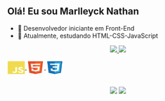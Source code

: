 ## Olá! Eu sou Marlleyck Nathan

- 🔭 Desenvolvedor iniciante em Front-End
- 🌱 Atualmente, estudando HTML-CSS-JavaScript

<div align="center">
  <a href="https://github.com/marlleyck">
  <img height="180em" src="https://github-readme-stats.vercel.app/api?username=marlleyck&show_icons=true&theme=dark&include_all_commits=true&count_private=true"/>
  <img height="180em" src="https://github-readme-stats.vercel.app/api/top-langs/?username=marlleyck&layout=compact&langs_count=7&theme=dark"/>
</div>

<div style="display: inline_block"><br>
  <img align="center" alt="Marlleyck-Js" height="30" width="40" src="https://raw.githubusercontent.com/devicons/devicon/master/icons/javascript/javascript-plain.svg">
  <img align="center" alt="Marlleyck-HTML" height="30" width="40" src="https://raw.githubusercontent.com/devicons/devicon/master/icons/html5/html5-original.svg">
  <img align="center" alt="Marlleyck-CSS" height="30" width="40" src="https://raw.githubusercontent.com/devicons/devicon/master/icons/css3/css3-original.svg">
</div>
 
##
  
<div align="center"> 
  <a href="https://instagram.com/marlleykc" target="_blank"><img src="https://img.shields.io/badge/-Instagram-%23E4405F?style=for-the-badge&logo=instagram&logoColor=white" target="_blank"></a>
  <a href="https://www.linkedin.com/in/marlleyck" target="_blank"><img src="https://img.shields.io/badge/-LinkedIn-%230077B5?style=for-the-badge&logo=linkedin&logoColor=white" target="_blank"></a> 
</div>
